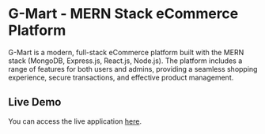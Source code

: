 # G-Mart - MERN Stack eCommerce Platform

G-Mart is a modern, full-stack eCommerce platform built with the MERN stack (MongoDB, Express.js, React.js, Node.js). The platform includes a range of features for both users and admins, providing a seamless shopping experience, secure transactions, and effective product management.

## Live Demo
You can access the live application [here](https://g-mart-one.vercel.app/).

